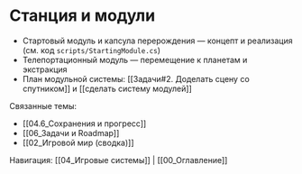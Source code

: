 # Станция и модули

- Стартовый модуль и капсула перерождения — концепт и реализация (см. код `scripts/StartingModule.cs`)
- Телепортационный модуль — перемещение к планетам и экстракция
- План модульной системы: [[Задачи#2. Доделать сцену со спутником]] и [[сделать систему модулей]]

Связанные темы:
- [[04.6_Сохранения и прогресс]]
- [[06_Задачи и Roadmap]]
- [[02_Игровой мир (сводка)]]

Навигация: [[04_Игровые системы]] | [[00_Оглавление]]
